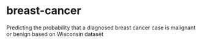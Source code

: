 # breast-cancer
Predicting the probability that a diagnosed breast cancer case is malignant or benign based on Wisconsin dataset
